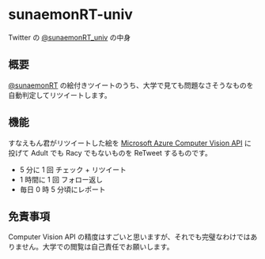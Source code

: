 # sunaemonRT-univ

Twitter の [@sunaemonRT_univ](https://twitter.com/sunaemonRT_univ) の中身

## 概要

[@sunaemonRT](https://twitter.com/sunaemonRT) の絵付きツイートのうち、大学で見ても問題なさそうなものを自動判定してリツイートします。

## 機能

すなえもん君がリツイートした絵を
[Microsoft Azure Computer Vision API](https://azure.microsoft.com/ja-jp/services/cognitive-services/computer-vision/)
に投げて Adult でも Racy でもないものを ReTweet するものです。

- 5 分に 1 回 チェック + リツイート
- 1 時間に 1 回 フォロー返し
- 毎日 0 時 5 分頃にレポート

## 免責事項

Computer Vision API の精度はすごいと思いますが、それでも完璧なわけではありません。大学での閲覧は自己責任でお願いします。
